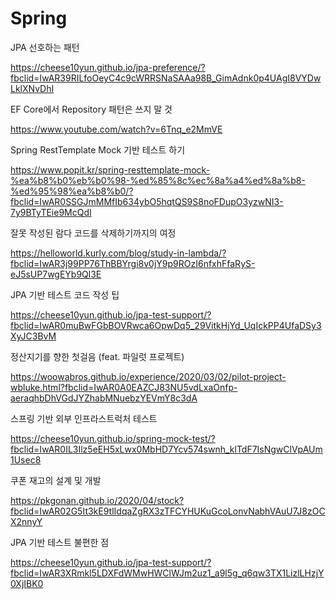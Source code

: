 # Spring

JPA 선호하는 패턴

https://cheese10yun.github.io/jpa-preference/?fbclid=IwAR39RILfoOeyC4c9cWRRSNaSAAa98B_GimAdnk0p4UAgI8VYDwLklXNvDhI


EF Core에서 Repository 패턴은 쓰지 말 것

https://www.youtube.com/watch?v=6Tnq_e2MmVE

Spring RestTemplate Mock 기반 테스트 하기

https://www.popit.kr/spring-resttemplate-mock-%ea%b8%b0%eb%b0%98-%ed%85%8c%ec%8a%a4%ed%8a%b8-%ed%95%98%ea%b8%b0/?fbclid=IwAR0SSGJmMMfIb634ybO5hqtQS9S8noFDupO3yzwNI3-7y9BTyTEie9McQdI

잘못 작성된 람다 코드를 삭제하기까지의 여정 

https://helloworld.kurly.com/blog/study-in-lambda/?fbclid=IwAR3j99PP76ThBBYrgi8v0jY9p9ROzI6nfxhFfaRyS-eJ5sUP7wgEYb9Ql3E

JPA 기반 테스트 코드 작성 팁

https://cheese10yun.github.io/jpa-test-support/?fbclid=IwAR0muBwFGbBOVRwca6OpwDq5_29VitkHjYd_UqIckPP4UfaDSy3XyJC3BvM

정산지기를 향한 첫걸음 (feat. 파일럿 프로젝트)

https://woowabros.github.io/experience/2020/03/02/pilot-project-wbluke.html?fbclid=IwAR0A0EAZCJ83NU5vdLxaOnfp-aeraqhbDhVGdJYZhabMNuebzYEVmY8c3dA

스프링 기반 외부 인프라스트럭처 테스트

https://cheese10yun.github.io/spring-mock-test/?fbclid=IwAR0IL3Ilz5eEH5xLwx0MbHD7Ycv574swnh_klTdF7IsNgwClVpAUm1Usec8

쿠폰 재고의 설계 및 개발

https://pkgonan.github.io/2020/04/stock?fbclid=IwAR02G5It3kE9tlIdqaZgRX3zTFCYHUKuGcoLonvNabhVAuU7J8zOCX2nnyY

JPA 기반 테스트 불편한 점

https://cheese10yun.github.io/jpa-test-support/?fbclid=IwAR3XRmkl5LDXFdWMwHWClWJm2uz1_a9l5g_q6qw3TX1LizlLHzjY0XjIBK0
